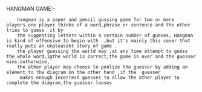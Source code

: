 
HANGMAN GAME:-

        hangman is a paper and pencil gussing game for two or more players.one player thinks of a word,phrase or sentence and the other tries to guess  it by  
        the suggesting letters within a certain number of gueses. Hangman is kind of offensive to begin with  ,but it's mainly this cover that really puts an unpleasant story of game .
        the player guessing the world may ,at any time attempt to guess the whole word,igthe world is correct,the game is over and the guesser wins.outherwise,
        the other player may choose to penlize the guesser by adding an element to the diagram on the other hand ,if the  guesser
         makes enough incorrect guesses to allow the other player to complete the diagram,the guesser looses
